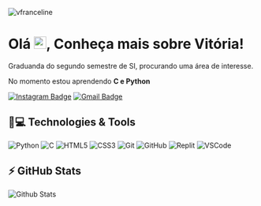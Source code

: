 <p align="left"><img src="https://komarev.com/ghpvc/?username=vfranceline" alt="vfranceline" /></p>


<h1 align = "justify"> Olá <img src="https://media.giphy.com/media/hvRJCLFzcasrR4ia7z/giphy.gif" width="25px">, Conheça mais sobre Vitória! </h1>
<p align = "justify"> Graduanda do segundo semestre de SI, procurando uma área de interesse.</p>


No momento estou aprendendo **C e Python**


[![Instagram Badge](https://img.shields.io/badge/-v_franceline-purple?style=flat-square&logo=instagram&logoColor=white&link=https://www.instagram.com/v_franceline/?hl=pt-br)](https://instagram.com/v_franceline)
[![Gmail Badge](https://img.shields.io/badge/-vitorianascimentomatos@gmail.com-c14438?style=flat-square&logo=Gmail&logoColor=white&link=mailto:vitorianascimentomatos@gmail.com)](mailto:vitorianascimentomatos@gmail.com)

## 🚀💻 Technologies & Tools


![Python](https://img.shields.io/badge/-Python-black?style=flat-square&logo=Python)
![C](https://img.shields.io/badge/C-00599C?style=flat-square&logo=c&logoColor=white)
![HTML5](https://img.shields.io/badge/-HTML5-E34F26?style=flat-square&logo=html5&logoColor=white)
![CSS3](https://img.shields.io/badge/-CSS3-1572B6?style=flat-square&logo=css3)
![Git](https://img.shields.io/badge/-Git-black?style=flat-square&logo=git)
![GitHub](https://img.shields.io/badge/-GitHub-181717?style=flat-square&logo=github)
![Replit](https://img.shields.io/badge/replit-667881?style=flat-square&logo=replit&logoColor=white)
![VSCode](https://img.shields.io/badge/VSCode-0078D4?style=flat-square&logo=visual%20studio%20code&logoColor=white)

## ⚡ GitHub Stats

![Github Stats](https://github-readme-stats.vercel.app/api?username=vfranceline&show_icons=true&theme=omni&include_all_commits=true&count_private=true)


     
